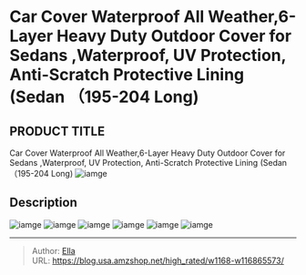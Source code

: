 # Car Cover Waterproof All Weather,6-Layer Heavy Duty Outdoor Cover for Sedans ,Waterproof, UV Protection, Anti-Scratch Protective Lining (Sedan （195-204 Long)


## PRODUCT TITLE 

Car Cover Waterproof All Weather,6-Layer Heavy Duty Outdoor Cover for Sedans ,Waterproof, UV Protection, Anti-Scratch Protective Lining (Sedan （195-204 Long)
![iamge](https://b2bfiles1.gigab2b.cn/image/wkseller/12307/20221105_a434ffe3332721e4bcab98ed8a3fd960.jpg)

## Description












![iamge](https://b2bfiles1.gigab2b.cn/image/wkseller/12307/20221105_30393d5367886be7ec63711b1217fdf6.jpg)
![iamge](https://b2bfiles1.gigab2b.cn/image/wkseller/12307/20221105_f84c3eb9eb7a13b3f5e938146a3772b6.jpg)
![iamge](https://b2bfiles1.gigab2b.cn/image/wkseller/12307/20221105_287c6003f9513f93eb234fb0811885db.jpg)
![iamge](https://b2bfiles1.gigab2b.cn/image/wkseller/12307/20221105_aa886bc301c606f34a7c206367ed9b0f.jpg)
![iamge](https://b2bfiles1.gigab2b.cn/image/wkseller/12307/20221105_9162d4f9faa521f4d40eacbf61773258.jpg)
![iamge](https://b2bfiles1.gigab2b.cn/image/wkseller/12307/20221105_cd52006c4913b4860dce72c0d9269b5d.jpg)


---

> Author: [Ella](https://blog.usa.amzshop.net/)  
> URL: https://blog.usa.amzshop.net/high_rated/w1168-w116865573/  

